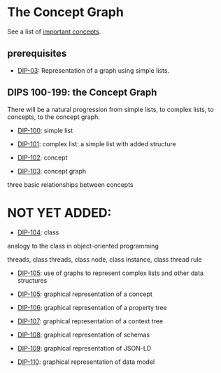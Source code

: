 # The Concept Graph

See a list of [important concepts](importantConcepts.md).

## prerequisites

- [DIP-03](../03.md): Representation of a graph using simple lists.

## DIPS 100-199: the Concept Graph

There will be a natural progression from simple lists, to complex lists, to concepts, to the concept graph.

- [DIP-100](100.md): simple list

- [DIP-101](101.md): complex list: a simple list with added structure

- [DIP-102](102.md): concept

- [DIP-103](103.md): concept graph

three basic relationships between concepts

# NOT YET ADDED:

- [DIP-104](104.md): class

analogy to the class in object-oriented programming

threads, class threads, class node, class instance, class thread rule

- [DIP-105](105.md): use of graphs to represent complex lists and other data structures

- [DIP-105](105.md): graphical representation of a concept

- [DIP-106](106.md): graphical representation of a property tree

- [DIP-107](107.md): graphical representation of a context tree

- [DIP-108](108.md): graphical representation of schemas

- [DIP-109](109.md): graphical representation of JSON-LD

- [DIP-110](110.md): graphical representation of data model



